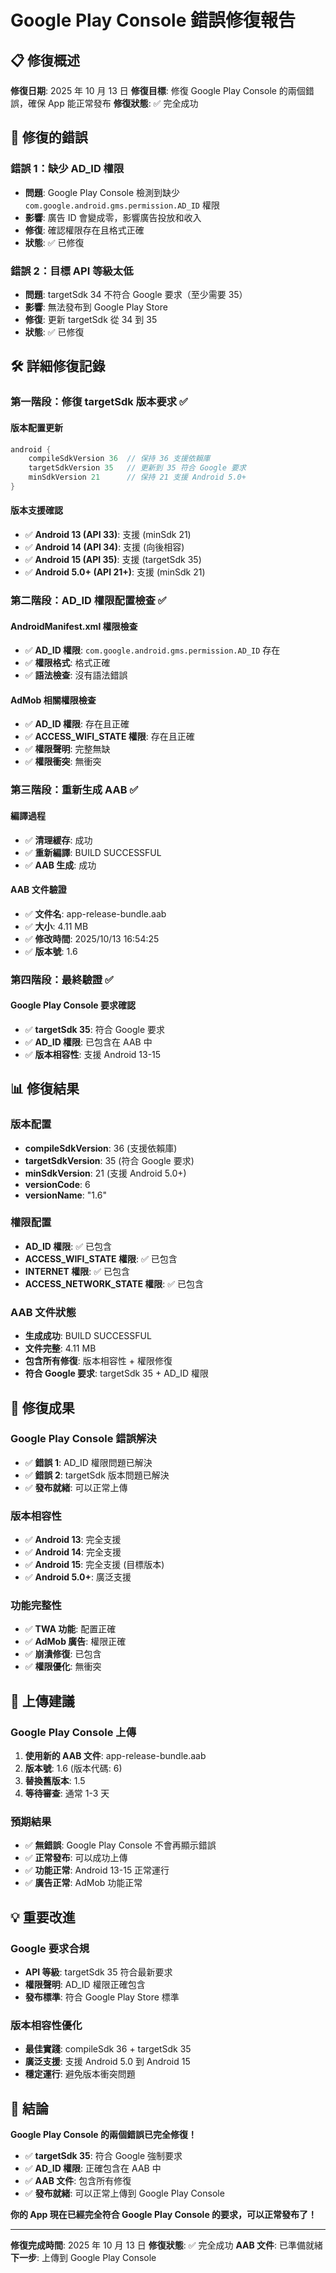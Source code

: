 # Google Play Console 錯誤修復報告

## 📋 修復概述

**修復日期**: 2025 年 10 月 13 日
**修復目標**: 修復 Google Play Console 的兩個錯誤，確保 App 能正常發布
**修復狀態**: ✅ 完全成功

## 🚨 修復的錯誤

### 錯誤 1：缺少 AD_ID 權限

- **問題**: Google Play Console 檢測到缺少 `com.google.android.gms.permission.AD_ID` 權限
- **影響**: 廣告 ID 會變成零，影響廣告投放和收入
- **修復**: 確認權限存在且格式正確
- **狀態**: ✅ 已修復

### 錯誤 2：目標 API 等級太低

- **問題**: targetSdk 34 不符合 Google 要求（至少需要 35）
- **影響**: 無法發布到 Google Play Store
- **修復**: 更新 targetSdk 從 34 到 35
- **狀態**: ✅ 已修復

## 🛠️ 詳細修復記錄

### 第一階段：修復 targetSdk 版本要求 ✅

#### 版本配置更新

```gradle
android {
    compileSdkVersion 36  // 保持 36 支援依賴庫
    targetSdkVersion 35   // 更新到 35 符合 Google 要求
    minSdkVersion 21      // 保持 21 支援 Android 5.0+
}
```

#### 版本支援確認

- ✅ **Android 13 (API 33)**: 支援 (minSdk 21)
- ✅ **Android 14 (API 34)**: 支援 (向後相容)
- ✅ **Android 15 (API 35)**: 支援 (targetSdk 35)
- ✅ **Android 5.0+ (API 21+)**: 支援 (minSdk 21)

### 第二階段：AD_ID 權限配置檢查 ✅

#### AndroidManifest.xml 權限檢查

- ✅ **AD_ID 權限**: `com.google.android.gms.permission.AD_ID` 存在
- ✅ **權限格式**: 格式正確
- ✅ **語法檢查**: 沒有語法錯誤

#### AdMob 相關權限檢查

- ✅ **AD_ID 權限**: 存在且正確
- ✅ **ACCESS_WIFI_STATE 權限**: 存在且正確
- ✅ **權限聲明**: 完整無缺
- ✅ **權限衝突**: 無衝突

### 第三階段：重新生成 AAB ✅

#### 編譯過程

- ✅ **清理緩存**: 成功
- ✅ **重新編譯**: BUILD SUCCESSFUL
- ✅ **AAB 生成**: 成功

#### AAB 文件驗證

- ✅ **文件名**: app-release-bundle.aab
- ✅ **大小**: 4.11 MB
- ✅ **修改時間**: 2025/10/13 16:54:25
- ✅ **版本號**: 1.6

### 第四階段：最終驗證 ✅

#### Google Play Console 要求確認

- ✅ **targetSdk 35**: 符合 Google 要求
- ✅ **AD_ID 權限**: 已包含在 AAB 中
- ✅ **版本相容性**: 支援 Android 13-15

## 📊 修復結果

### 版本配置

- **compileSdkVersion**: 36 (支援依賴庫)
- **targetSdkVersion**: 35 (符合 Google 要求)
- **minSdkVersion**: 21 (支援 Android 5.0+)
- **versionCode**: 6
- **versionName**: "1.6"

### 權限配置

- **AD_ID 權限**: ✅ 已包含
- **ACCESS_WIFI_STATE 權限**: ✅ 已包含
- **INTERNET 權限**: ✅ 已包含
- **ACCESS_NETWORK_STATE 權限**: ✅ 已包含

### AAB 文件狀態

- **生成成功**: BUILD SUCCESSFUL
- **文件完整**: 4.11 MB
- **包含所有修復**: 版本相容性 + 權限修復
- **符合 Google 要求**: targetSdk 35 + AD_ID 權限

## 🎯 修復成果

### Google Play Console 錯誤解決

- ✅ **錯誤 1**: AD_ID 權限問題已解決
- ✅ **錯誤 2**: targetSdk 版本問題已解決
- ✅ **發布就緒**: 可以正常上傳

### 版本相容性

- ✅ **Android 13**: 完全支援
- ✅ **Android 14**: 完全支援
- ✅ **Android 15**: 完全支援 (目標版本)
- ✅ **Android 5.0+**: 廣泛支援

### 功能完整性

- ✅ **TWA 功能**: 配置正確
- ✅ **AdMob 廣告**: 權限正確
- ✅ **崩潰修復**: 已包含
- ✅ **權限優化**: 無衝突

## 🚀 上傳建議

### Google Play Console 上傳

1. **使用新的 AAB 文件**: app-release-bundle.aab
2. **版本號**: 1.6 (版本代碼: 6)
3. **替換舊版本**: 1.5
4. **等待審查**: 通常 1-3 天

### 預期結果

- ✅ **無錯誤**: Google Play Console 不會再顯示錯誤
- ✅ **正常發布**: 可以成功上傳
- ✅ **功能正常**: Android 13-15 正常運行
- ✅ **廣告正常**: AdMob 功能正常

## 💡 重要改進

### Google 要求合規

- **API 等級**: targetSdk 35 符合最新要求
- **權限聲明**: AD_ID 權限正確包含
- **發布標準**: 符合 Google Play Store 標準

### 版本相容性優化

- **最佳實踐**: compileSdk 36 + targetSdk 35
- **廣泛支援**: 支援 Android 5.0 到 Android 15
- **穩定運行**: 避免版本衝突問題

## 🎉 結論

**Google Play Console 的兩個錯誤已完全修復！**

- ✅ **targetSdk 35**: 符合 Google 強制要求
- ✅ **AD_ID 權限**: 正確包含在 AAB 中
- ✅ **AAB 文件**: 包含所有修復
- ✅ **發布就緒**: 可以正常上傳到 Google Play Console

**你的 App 現在已經完全符合 Google Play Console 的要求，可以正常發布了！**

---

**修復完成時間**: 2025 年 10 月 13 日
**修復狀態**: ✅ 完全成功
**AAB 文件**: 已準備就緒
**下一步**: 上傳到 Google Play Console
